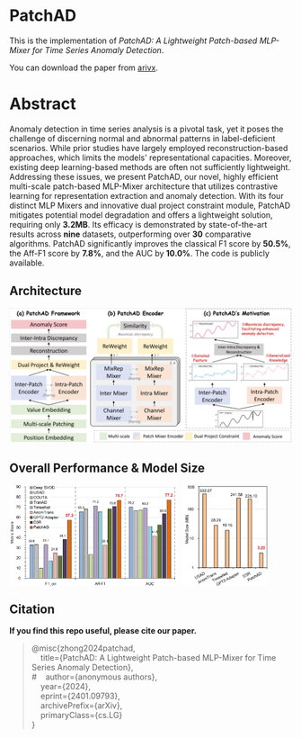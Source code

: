 # PatchAD
This is the implementation of *PatchAD: A Lightweight Patch-based MLP-Mixer for Time Series Anomaly Detection*.

You can download the paper from [arivx](https://arxiv.org/abs/2401.09793).

# Abstract
Anomaly detection in time series analysis is a pivotal task, yet it poses the challenge of discerning normal and abnormal patterns in label-deficient scenarios. While prior studies have largely employed reconstruction-based approaches, which limits the models' representational capacities. Moreover, existing deep learning-based methods are often not sufficiently lightweight. Addressing these issues, we present PatchAD, our novel, highly efficient multi-scale patch-based MLP-Mixer architecture that utilizes contrastive learning for representation extraction and anomaly detection. With its four distinct MLP Mixers and innovative dual project constraint module, PatchAD mitigates potential model degradation and offers a lightweight solution, requiring only **3.2MB**. Its efficacy is demonstrated by state-of-the-art results across **nine** datasets, outperforming over **30** comparative algorithms. PatchAD significantly improves the classical F1 score by **50.5\%**, the Aff-F1 score by **7.8\%**, and the AUC by **10.0\%**. The code is publicly available.

## Architecture
![Architecture](./paper_img/fw2.png)


## Overall Performance \& Model Size
<div style="display: flex; flex-wrap: nowrap;">
  <img src="./paper_img/pfrm.png" alt="Overall Performance" style="max-width: 300px; margin-right: 10px;" width=450px;>
  <img src="./paper_img/mdlsz.png" alt="Model Size" style="max-width: 150px;" width=200px; >
</div>

## Citation

**If you find this repo useful, please cite our paper.**
> @misc{zhong2024patchad, <br>
&nbsp;&nbsp;&nbsp;&nbsp;title={PatchAD: A Lightweight Patch-based MLP-Mixer for Time Series Anomaly Detection}, <br>
#&nbsp;&nbsp;&nbsp;&nbsp;author={anonymous authors}, <br>
&nbsp;&nbsp;&nbsp;&nbsp;year={2024}, <br>
&nbsp;&nbsp;&nbsp;&nbsp;eprint={2401.09793}, <br>
&nbsp;&nbsp;&nbsp;&nbsp;archivePrefix={arXiv}, <br>
&nbsp;&nbsp;&nbsp;&nbsp;primaryClass={cs.LG} <br>
}

